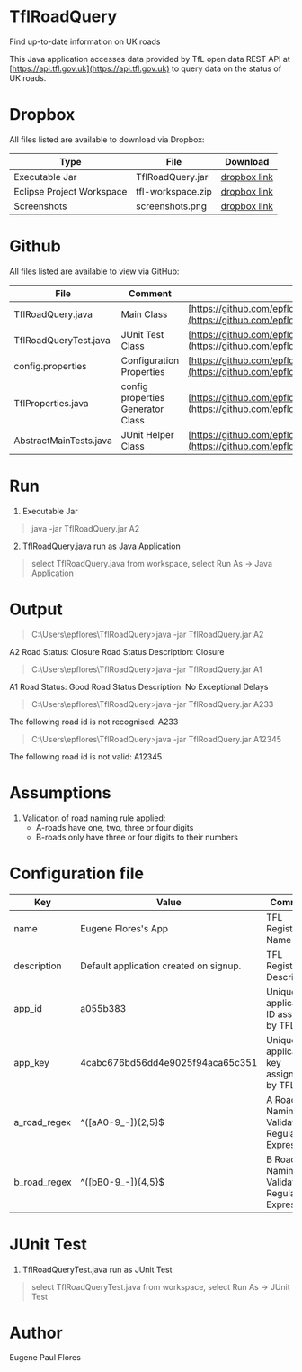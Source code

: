 # TflRoadQuery
Find up-to-date information on UK roads

This Java application accesses data provided by TfL  open data REST API at [https://api.tfl.gov.uk](https://api.tfl.gov.uk) to query data on the status of UK roads.


# Dropbox

All files listed are available to download via Dropbox:

|       Type         |File                          |Download                         |
|----------------|-------------------------------|-----------------------------|
|Executable Jar|TflRoadQuery.jar            |[dropbox link](https://www.dropbox.com/s/y9zkyqgg88tyuol/TflRoadQuery.jar?dl=0)            |
|Eclipse Project Workspace          |tfl-workspace.zip            |[dropbox link](https://www.dropbox.com/s/sp648mclfxywbco/tfl-workspace.zip?dl=0)            |
|Screenshots | screenshots.png | [dropbox link](https://www.dropbox.com/s/86fbio5n2oz54z9/screenshots.PNG?dl=0)


# Github

All files listed are available to view via GitHub: 

|       File         |Comment                          |Download                         |
|----------------|-------------------------------|-----------------------------|
|TflRoadQuery.java|Main Class            |[https://github.com/epflores/TflRoadQuery/blob/master/TflRoadQuery.java](https://github.com/epflores/TflRoadQuery/blob/master/TflRoadQuery.java)            |
|TflRoadQueryTest.java          |JUnit Test Class            |[https://github.com/epflores/TflRoadQuery/blob/master/TflRoadQueryTest.java](https://github.com/epflores/TflRoadQuery/blob/master/TflRoadQueryTest.java)            |
|config.properties          |Configuration Properties|[https://github.com/epflores/TflRoadQuery/blob/master/config.properties](https://github.com/epflores/TflRoadQuery/blob/master/config.properties)|
|TflProperties.java | config properties Generator Class | [https://github.com/epflores/TflRoadQuery/blob/master/TflProperties.java](https://github.com/epflores/TflRoadQuery/blob/master/TflProperties.java)
|AbstractMainTests.java | JUnit Helper Class | [https://github.com/epflores/TflRoadQuery/blob/master/AbstractMainTests.java](https://github.com/epflores/TflRoadQuery/blob/master/AbstractMainTests.java) |


# Run

1. Executable Jar

> java -jar TflRoadQuery.jar A2


2. TflRoadQuery.java run as Java Application

> select TflRoadQuery.java from workspace, 
> <right-click> select Run As -> Java Application 

# Output


> C:\Users\epflores\TflRoadQuery>java -jar TflRoadQuery.jar A2

A2
Road Status: Closure
Road Status Description: Closure

> C:\Users\epflores\TflRoadQuery>java -jar TflRoadQuery.jar A1

A1
Road Status: Good
Road Status Description: No Exceptional Delays

> C:\Users\epflores\TflRoadQuery>java -jar TflRoadQuery.jar A233

The following road id is not recognised: A233

> C:\Users\epflores\TflRoadQuery>java -jar TflRoadQuery.jar A12345

The following road id is not valid: A12345



# Assumptions

1. Validation of road naming rule applied:
	* A-roads have one, two, three or four digits
	* B-roads only have three or four digits to their numbers

# Configuration file

|       Key         |Value                          |Comment                         |
|----------------|-------------------------------|-----------------------------|
|name|Eugene Flores's App            |TFL Registration Name            |
|description          |Default application created on signup.            |TFL Registration Description            |
|app_id | a055b383 | Unique application ID assigned by TFL
|app_key | 4cabc676bd56dd4e9025f94aca65c351 | Unique application key assigned by TFL
|a_road_regex | ^([aA0-9_-]){2,5}$ | A Road Naming Validation Regular Expression
|b_road_regex | ^([bB0-9_-]){4,5}$ | B Road Naming Validation Regular Expression




# JUnit Test


1. TflRoadQueryTest.java run as JUnit Test

> select TflRoadQueryTest.java from workspace, 
> <right-click> select Run As -> JUnit Test 


# Author
Eugene Paul Flores

